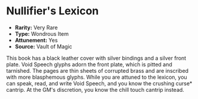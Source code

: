 # Nullifier's Lexicon

- **Rarity:** Very Rare
- **Type:** Wondrous Item
- **Attunement:** Yes
- **Source:** Vault of Magic

This book has a black leather cover with silver bindings and a silver front plate. Void Speech glyphs adorn the front plate, which is pitted and tarnished. The pages are thin sheets of corrupted brass and are inscribed with more blasphemous glyphs. While you are attuned to the lexicon, you can speak, read, and write Void Speech, and you know the crushing curse* cantrip. At the GM's discretion, you know the chill touch cantrip instead.
